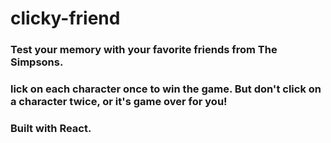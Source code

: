 # clicky-friend

### Test your memory with your favorite friends from The Simpsons.
### lick on each character once to win the game. But don't click on a character twice, or it's game over for you!
### Built with React.
